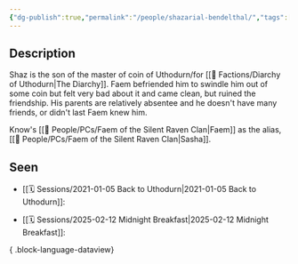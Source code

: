 ```yaml
---
{"dg-publish":true,"permalink":"/people/shazarial-bendelthal/","tags":["#burned_bridge"]}
---
```


## Description
Shaz is the son of the master of coin of Uthodurn/for [[🤝 Factions/Diarchy of Uthodurn\|The Diarchy]]. Faem befriended him to swindle him out of some coin but felt very bad about it and came clean, but ruined the friendship. His parents are relatively absentee and he doesn't have many friends, or didn't last Faem knew him. 

Know's [[🙋 People/PCs/Faem of the Silent Raven Clan\|Faem]] as the alias, [[🙋 People/PCs/Faem of the Silent Raven Clan\|Sasha]].
## Seen
- [[🗓️ Sessions/2021-01-05 Back to Uthodurn\|2021-01-05 Back to Uthodurn]]: 

- [[🗓️ Sessions/2025-02-12 Midnight Breakfast\|2025-02-12 Midnight Breakfast]]: 


{ .block-language-dataview}
